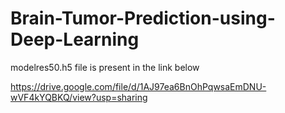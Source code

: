 # Brain-Tumor-Prediction-using-Deep-Learning

modelres50.h5 file is present in the link below

https://drive.google.com/file/d/1AJ97ea6BnOhPqwsaEmDNU-wVF4kYQBKQ/view?usp=sharing
